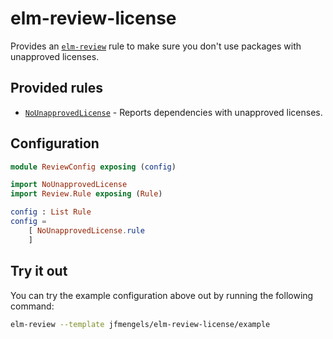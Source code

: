 # elm-review-license

Provides an [`elm-review`](https://package.elm-lang.org/packages/jfmengels/elm-review/latest/) rule to make sure you don't use packages with unapproved licenses.


## Provided rules

- [`NoUnapprovedLicense`](https://package.elm-lang.org/packages/jfmengels/elm-review-license/1.0.0/NoUnapprovedLicense) - Reports dependencies with unapproved licenses.


## Configuration

```elm
module ReviewConfig exposing (config)

import NoUnapprovedLicense
import Review.Rule exposing (Rule)

config : List Rule
config =
    [ NoUnapprovedLicense.rule
    ]
```


## Try it out

You can try the example configuration above out by running the following command:

```bash
elm-review --template jfmengels/elm-review-license/example
```
